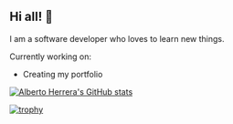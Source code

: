 ## Hi all! :love_you_gesture:
I am  a software developer who loves to learn new things.

Currently working on:
- Creating my portfolio

[![Alberto Herrera's GitHub stats](https://github-readme-stats-dfna1n1m4-albertoherreravargas.vercel.app/api?username=alberturria&hide=stars&count_private=true&show_icons=true&theme=blueberry)](https://github.com/alberturria/github-readme-stats)

[![trophy](https://github-profile-trophy.vercel.app/?username=alberturria&theme=chalk)](https://github.com/ryo-ma/github-profile-trophy)

